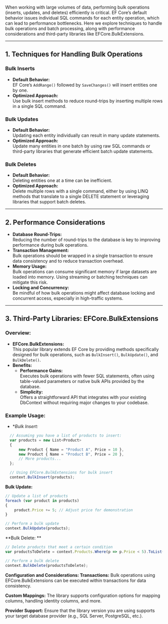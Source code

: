 When working with large volumes of data, performing bulk operations (inserts, updates, and deletes) efficiently is critical. EF Core’s default behavior issues individual SQL commands for each entity operation, which can lead to performance bottlenecks. Here we explore techniques to handle bulk operations and batch processing, along with performance considerations and third-party libraries like EFCore.BulkExtensions.

---

## 1. Techniques for Handling Bulk Operations

### **Bulk Inserts**
- **Default Behavior:**  
  EF Core’s `AddRange()` followed by `SaveChanges()` will insert entities one by one.
- **Optimized Approach:**  
  Use bulk insert methods to reduce round-trips by inserting multiple rows in a single SQL command.
  
### **Bulk Updates**
- **Default Behavior:**  
  Updating each entity individually can result in many update statements.
- **Optimized Approach:**  
  Update many entities in one batch by using raw SQL commands or third-party libraries that generate efficient batch update statements.

### **Bulk Deletes**
- **Default Behavior:**  
  Deleting entities one at a time can be inefficient.
- **Optimized Approach:**  
  Delete multiple rows with a single command, either by using LINQ methods that translate to a single DELETE statement or leveraging libraries that support batch deletes.

---

## 2. Performance Considerations

- **Database Round-Trips:**  
  Reducing the number of round-trips to the database is key to improving performance during bulk operations.
- **Transaction Management:**  
  Bulk operations should be wrapped in a single transaction to ensure data consistency and to reduce transaction overhead.
- **Memory Usage:**  
  Bulk operations can consume significant memory if large datasets are loaded into memory. Using streaming or batching techniques can mitigate this risk.
- **Locking and Concurrency:**  
  Be mindful of how bulk operations might affect database locking and concurrent access, especially in high-traffic systems.

---

## 3. Third-Party Libraries: EFCore.BulkExtensions

### **Overview:**
- **EFCore.BulkExtensions:**  
  This popular library extends EF Core by providing methods specifically designed for bulk operations, such as `BulkInsert()`, `BulkUpdate()`, and `BulkDelete()`.
- **Benefits:**
  - **Performance Gains:**  
    Executes bulk operations with fewer SQL statements, often using table-valued parameters or native bulk APIs provided by the database.
  - **Simplicity:**  
    Offers a straightforward API that integrates with your existing DbContext without requiring major changes to your codebase.

### **Example Usage:**
- **Bulk Insert:*
```typescript
  // Assuming you have a list of products to insert:
  var products = new List<Product>
  {
      new Product { Name = "Product A", Price = 10 },
      new Product { Name = "Product B", Price = 20 },
      // More products...
  };

  // Using EFCore.BulkExtensions for bulk insert
  context.BulkInsert(products);
```

**Bulk Update:**

```typescript
// Update a list of products
foreach (var product in products)
{
    product.Price += 5; // Adjust price for demonstration
}

// Perform a bulk update
context.BulkUpdate(products);
```
**Bulk Delete:
**
```typescript
// Delete products that meet a certain condition
var productsToDelete = context.Products.Where(p => p.Price < 5).ToList();

// Perform a bulk delete
context.BulkDelete(productsToDelete);
```

**Configuration and Considerations:
Transactions:**
Bulk operations using EFCore.BulkExtensions can be executed within transactions for data consistency.

**Custom Mappings:**
The library supports configuration options for mapping columns, handling identity columns, and more.

**Provider Support:**
Ensure that the library version you are using supports your target database provider (e.g., SQL Server, PostgreSQL, etc.).